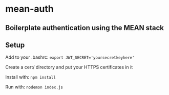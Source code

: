 # mean-auth
## Boilerplate authentication using the MEAN stack

## Setup

Add to your .bashrc:
`export JWT_SECRET='yoursecretkeyhere'`

Create a cert/ directory and put your HTTPS certificates in it

Install with:
`npm install`

Run with:
`nodemon index.js`
